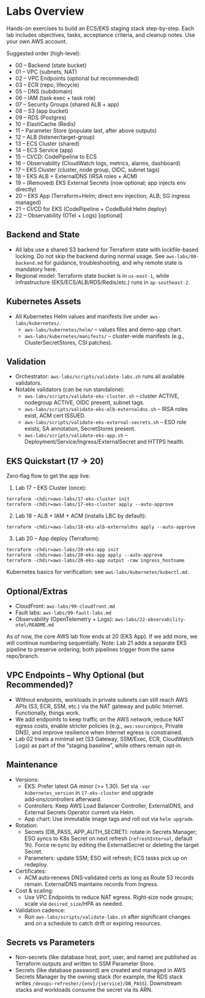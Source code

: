 # Labs Overview

Hands-on exercises to build an ECS/EKS staging stack step-by-step. Each lab includes objectives, tasks, acceptance criteria, and cleanup notes. Use your own AWS account.

Suggested order (high-level):

- 00 – Backend (state bucket)
- 01 – VPC (subnets, NAT)
- 02 – VPC Endpoints (optional but recommended)
- 03 – ECR (repo, lifecycle)
- 05 – DNS (subdomain)
- 06 – IAM (task exec + task role)
- 07 – Security Groups (shared ALB + app)
- 08 – S3 (app bucket)
- 09 – RDS (Postgres)
- 10 – ElastiCache (Redis)
- 11 – Parameter Store (populate last, after above outputs)
- 12 – ALB (listener/target-group)
- 13 – ECS Cluster (shared)
- 14 – ECS Service (app)
- 15 – CI/CD: CodePipeline to ECS
- 16 – Observability (CloudWatch logs, metrics, alarms, dashboard)
- 17 – EKS Cluster (cluster, node group, OIDC, subnet tags)
- 18 – EKS ALB + ExternalDNS (IRSA roles + ACM)
- 19 – (Removed) EKS External Secrets (now optional; app injects env directly)
- 20 – EKS App (Terraform+Helm; direct env injection; ALB; SG ingress managed)
- 21 – CI/CD for EKS (CodePipeline + CodeBuild Helm deploy)
- 22 – Observability (OTel + Logs) [optional]

## Backend and State

- All labs use a shared S3 backend for Terraform state with lockfile-based locking. Do not skip the backend during normal usage. See `aws-labs/00-backend.md` for guidance, troubleshooting, and why remote state is mandatory here.
- Regional model: Terraform state bucket is in `us-east-1`, while infrastructure (EKS/ECS/ALB/RDS/Redis/etc.) runs in `ap-southeast-2`.

## Kubernetes Assets

- All Kubernetes Helm values and manifests live under `aws-labs/kubernetes/`.
  - `aws-labs/kubernetes/helm/` – values files and demo-app chart.
  - `aws-labs/kubernetes/manifests/` – cluster-wide manifests (e.g., ClusterSecretStores, CSI patches).

## Validation

- Orchestrator: `aws-labs/scripts/validate-labs.sh` runs all available validators.
- Notable validators (can be run standalone):
  - `aws-labs/scripts/validate-eks-cluster.sh` – cluster ACTIVE, nodegroup ACTIVE, OIDC present, subnet tags.
  - `aws-labs/scripts/validate-eks-alb-externaldns.sh` – IRSA roles exist, ACM cert ISSUED.
  - `aws-labs/scripts/validate-eks-external-secrets.sh` – ESO role exists, SA annotation, SecretStores present.
  - `aws-labs/scripts/validate-eks-app.sh` – Deployment/Service/Ingress/ExternalSecret and HTTPS health.

## EKS Quickstart (17 → 20)

Zero‑flag flow to get the app live:

1. Lab 17 – EKS Cluster (once):

```
terraform -chdir=aws-labs/17-eks-cluster init
terraform -chdir=aws-labs/17-eks-cluster apply --auto-approve
```

2. Lab 18 – ALB + IAM + ACM (installs LBC by default):

```
terraform -chdir=aws-labs/18-eks-alb-externaldns apply --auto-approve
```

3. Lab 20 – App deploy (Terraform):

```
terraform -chdir=aws-labs/20-eks-app init
terraform -chdir=aws-labs/20-eks-app apply --auto-approve
terraform -chdir=aws-labs/20-eks-app output -raw ingress_hostname
```

Kubernetes basics for verification: see `aws-labs/kubernetes/kubectl.md`.

## Optional/Extras

- CloudFront: `aws-labs/99-cloudfront.md`
- Fault labs: `aws-labs/99-fault-labs.md`
- Observability (OpenTelemetry + Logs): `aws-labs/22-observability-otel/README.md`

As of now, the core AWS lab flow ends at 20 (EKS App). If we add more, we will continue numbering sequentially. Note: Lab 21 adds a separate EKS pipeline to preserve ordering; both pipelines trigger from the same repo/branch.

## VPC Endpoints – Why Optional (but Recommended)?

- Without endpoints, workloads in private subnets can still reach AWS APIs (S3, ECR, SSM, etc.) via the NAT gateway and public Internet. Functionally, things work.
- We add endpoints to keep traffic on the AWS network, reduce NAT egress costs, enable stricter policies (e.g., `aws:sourceVpce`, Private DNS), and improve resilience when Internet egress is constrained.
- Lab 02 treats a minimal set (S3 Gateway, SSM/Exec, ECR, CloudWatch Logs) as part of the “staging baseline”, while others remain opt‑in.

## Maintenance

- Versions:
  - EKS: Prefer latest GA minor (>= 1.30). Set via `-var kubernetes_version` in `17-eks-cluster` and upgrade add‑ons/controllers afterward.
  - Controllers: Keep AWS Load Balancer Controller, ExternalDNS, and External Secrets Operator current via Helm.
  - App chart: Use immutable image tags and roll out via `helm upgrade`.
- Rotation:
  - Secrets (DB_PASS, APP_AUTH_SECRET): rotate in Secrets Manager; ESO syncs to K8s Secret on next refresh (`refreshInterval`, default 1h). Force re‑sync by editing the ExternalSecret or deleting the target Secret.
  - Parameters: update SSM; ESO will refresh; ECS tasks pick up on redeploy.
- Certificates:
  - ACM auto‑renews DNS‑validated certs as long as Route 53 records remain. ExternalDNS maintains records from Ingress.
- Cost & scaling:
  - Use VPC Endpoints to reduce NAT egress. Right‑size node groups; scale via `desired_size`/HPA as needed.
- Validation cadence:
  - Run `aws-labs/scripts/validate-labs.sh` after significant changes and on a schedule to catch drift or expiring resources.

## Secrets vs Parameters

- Non-secrets (like database host, port, user, and name) are published as Terraform outputs and written to SSM Parameter Store.
- Secrets (like database password) are created and managed in AWS Secrets Manager by the owning stack (for example, the RDS stack writes `/devops-refresher/{env}/{service}/DB_PASS`). Downstream stacks and workloads consume the secret via its ARN.

